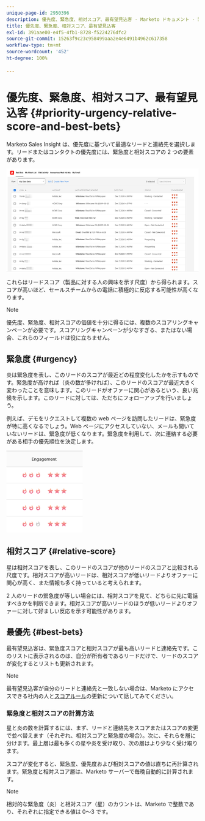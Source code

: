 ```yaml
---
unique-page-id: 2950396
description: 優先度、緊急度、相対スコア、最有望見込客 - Marketo ドキュメント - 製品ドキュメント
title: 優先度、緊急度、相対スコア、最有望見込客
exl-id: 391aae00-e4f5-4fb1-8728-f5224276dfc2
source-git-commit: 15263f9c23c958499aaa2e4e6491b4962c617358
workflow-type: tm+mt
source-wordcount: '452'
ht-degree: 100%

---
```


# 優先度、緊急度、相対スコア、最有望見込客 {#priority-urgency-relative-score-and-best-bets}

Marketo Sales Insight は、優先度に基づいて最適なリードと連絡先を選択します。リードまたはコンタクトの優先度には、緊急度と相対スコアの 2 つの要素があります。

![](assets/priority-urgency-relative-score-and-best-bets-1.png)

これらはリードスコア（製品に対する人の興味を示す尺度）から得られます。スコアが高いほど、セールスチームからの電話に積極的に反応する可能性が高くなります。

>[!NOTE]
>
>優先度、緊急度、相対スコアの価値を十分に得るには、複数のスコアリングキャンペーンが必要です。スコアリングキャンペーンが少なすぎる、またはない場合、これらのフィールドは役に立ちません。

## 緊急度 {#urgency}

炎は緊急度を表し、このリードのスコアが最近どの程度変化したかを示すものです。緊急度が高ければ（炎の数が多ければ）、このリードのスコアが最近大きく変わったことを意味します。このリードがオファーに関心があるという、良い兆候を示します。このリードに対しては、ただちにフォローアップを行いましょう。

例えば、デモをリクエストして複数の web ページを訪問したリードは、緊急度が特に高くなるでしょう。Web ページにアクセスしていない、メールも開いていないリードは、緊急度が低くなります。緊急度を利用して、次に連絡する必要がある相手の優先順位を決定します。

![](assets/priority-urgency-relative-score-and-best-bets-2.png)

## 相対スコア {#relative-score}

星は相対スコアを表し、このリードのスコアが他のリードのスコアと比較される尺度です。相対スコアが高いリードは、相対スコアが低いリードよりオファーに関心が高く、また情報も多く持っていると考えられます。

2 人のリードの緊急度が等しい場合には、相対スコアを見て、どちらに先に電話すべきかを判断できます。相対スコアが高いリードのほうが低いリードよりオファーに対して好ましい反応を示す可能性があります。

## 最優先 {#best-bets}

最有望見込客は、緊急度スコアと相対スコアが最も高いリードと連絡先です。このリストに表示されるのは、自分が所有者であるリードだけで、リードのスコアが変化するとリストも更新されます。

>[!NOTE]
>
>最有望見込客が自分のリードと連絡先と一致しない場合は、Marketo にアクセスできる社内の人と[スコアルール](/help/marketo/getting-started/quick-wins/simple-scoring.md)の更新について話してみてください。

### 緊急度と相対スコアの計算方法

星と炎の数を計算するには、まず、リードと連絡先をスコアまたはスコアの変更で並べ替えます（それぞれ、相対スコアと緊急度の場合）。次に、それらを層に分けます。最上層は最も多くの星や炎を受け取り、次の層はより少なく受け取ります。

スコアが変化すると、緊急度、優先度および相対スコアの値は直ちに再計算されます。緊急度と相対スコア層は、Marketo サーバーで毎晩自動的に計算されます。

>[!NOTE]
>
>相対的な緊急度（炎）と相対スコア（星）のカウントは、Marketo で整数であり、それぞれに指定できる値は 0～3 です。
